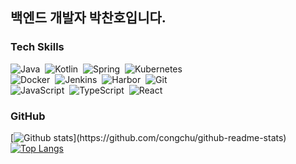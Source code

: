 ## 백엔드 개발자 박찬호입니다.

### Tech Skills
![Java](https://img.shields.io/badge/-Java-05122A?style=flat&logo=Java)&nbsp;
![Kotlin](https://img.shields.io/badge/-Kotlin-05122A?style=flat&logo=Kotlin)&nbsp;
![Spring](https://img.shields.io/badge/-Spring-05122A?style=flat&logo=Spring)&nbsp;
![Kubernetes](https://img.shields.io/badge/-Kubernetes-05122A?style=flat&logo=Kubernetes)&nbsp;\
![Docker](https://img.shields.io/badge/-Docker-05122A?style=flat&logo=Docker)&nbsp;
![Jenkins](https://img.shields.io/badge/-Jenkins-05122A?style=flat&logo=Jenkins)&nbsp;
![Harbor](https://img.shields.io/badge/-Harbor-05122A?style=flat&logo=Harbor)&nbsp;
![Git](https://img.shields.io/badge/-Git-05122A?style=flat&logo=Git)&nbsp;\
![JavaScript](https://img.shields.io/badge/-JavaScript-05122A?style=flat&logo=javascript)&nbsp;
![TypeScript](https://img.shields.io/badge/-TypeScript-05122A?style=flat&logo=typescript)&nbsp;
![React](https://img.shields.io/badge/-React-05122A?style=flat&logo=React)&nbsp;


### GitHub
[![Github stats](https://github-readme-stats.vercel.app/api?username=tareun3406&show_icons=true&theme=algolia&include_all_commits=true&count_private=true")](https://github.com/congchu/github-readme-stats)
[![Top Langs](https://github-readme-stats.vercel.app/api/top-langs/?username=tareun3406&layout=compact&theme=algolia)](https://github.com/congchu/github-readme-stats)


<!--
**Tareun3406/Tareun3406** is a ✨ _special_ ✨ repository because its `README.md` (this file) appears on your GitHub profile.

Here are some ideas to get you started:

- 🔭 I’m currently working on ...
- 🌱 I’m currently learning ...
- 👯 I’m looking to collaborate on ...
- 🤔 I’m looking for help with ...
- 💬 Ask me about ...
- 📫 How to reach me: ...
- 😄 Pronouns: ...
- ⚡ Fun fact: ...
-->

